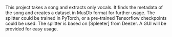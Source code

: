 This project takes a song and extracts only vocals. It finds the metadata of the song and creates a dataset in MusDb format for further usage. The splitter could be trained in PyTorch, or a pre-trained Tensorflow checkpoints could be used. The splitter is based on [Spleeter] from Deezer. A GUI will be provided for easy usage.